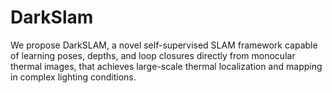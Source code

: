 # DarkSlam
We propose DarkSLAM, a novel self-supervised SLAM framework capable of learning poses, depths, and loop closures directly from monocular thermal images, that achieves large-scale thermal localization and mapping in complex lighting conditions.
